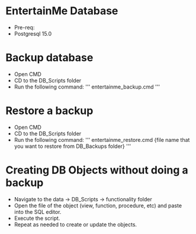 # EntertainMe Database 
* Pre-req:
* Postgresql 15.0

# Backup database
* Open CMD
* CD to the DB_Scripts folder
* Run the following command:
'''
entertainme_backup.cmd
'''

# Restore a backup
* Open CMD
* CD to the DB_Scripts folder
* Run the following command:
'''
entertainme_restore.cmd {file name that you want to restore from DB_Backups folder}
'''

# Creating DB Objects without doing a backup
* Navigate to the data -> DB_Scripts -> functionality folder
* Open the file of the object (view, function, procedure, etc) and paste into the SQL editor.
* Execute the script.
* Repeat as needed to create or update the objects.